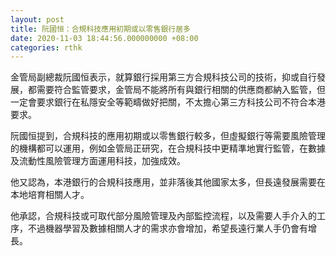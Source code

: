 ```yaml
---
layout: post
title: 阮國恒：合規科技應用初期或以零售銀行居多
date: 2020-11-03 18:44:56.000000000 +08:00
categories: rthk
---
```


金管局副總裁阮國恒表示，就算銀行採用第三方合規科技公司的技術，抑或自行發展，都需要符合監管要求，金管局不能將所有與銀行相關的供應商都納入監管，但一定會要求銀行在私隱安全等範疇做好把關，不太擔心第三方科技公司不符合本港要求。

阮國恒提到，合規科技的應用初期或以零售銀行較多，但虛擬銀行等需要風險管理的機構都可以運用，例如金管局正研究，在合規科技中更精準地實行監管，在數據及流動性風險管理方面運用科技，加強成效。

他又認為，本港銀行的合規科技應用，並非落後其他國家太多，但長遠發展需要在本地培育相關人才。

他承認，合規科技或可取代部分風險管理及內部監控流程，以及需要人手介入的工序，不過機器學習及數據相關人才的需求亦會增加，希望長遠行業人手仍會有增長。
